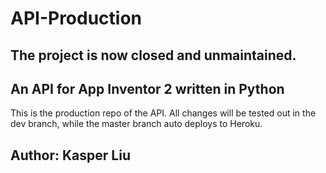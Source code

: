 # API-Production

## The project is now closed and unmaintained.

## An API for App Inventor 2 written in Python

This is the production repo of the API.
All changes will be tested out in the dev branch,
while the master branch auto deploys to Heroku.

## Author: Kasper Liu
